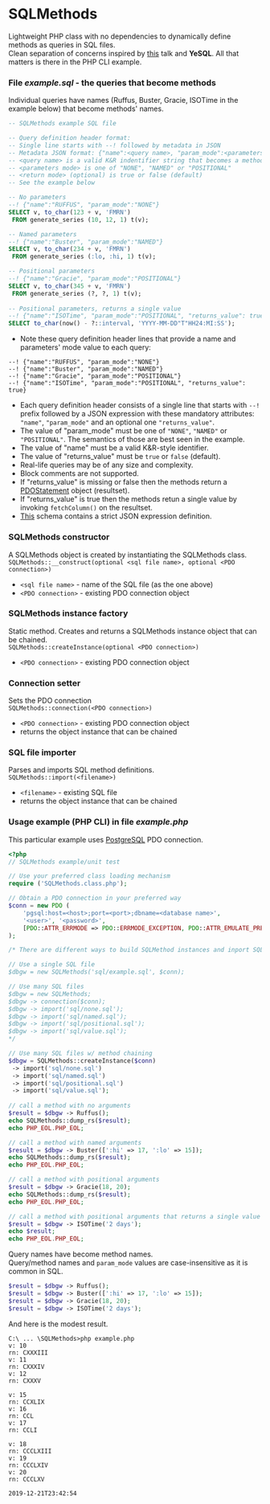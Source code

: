 # SQLMethods
Lightweight PHP class with no dependencies to dynamically define methods as queries in SQL files.<br/>
Clean separation of concerns inspired by [this](https://www.youtube.com/watch?v=q9IXCdy_mtY) talk and **YeSQL**.
All that matters is there in the PHP CLI example.

### File _example.sql_ - the queries that become methods
Individual queries have names (Ruffus, Buster, Gracie, ISOTime in the example below) that become methods' names.

```SQL
-- SQLMethods example SQL file

-- Query definition header format:
-- Single line starts with --! followed by metadata in JSON
-- Metadata JSON format: {"name":<query name>, "param_mode":<parameters mode> [,"returns_value":<return mode>]}
-- <query name> is a valid K&R indentifier string that becomes a method name;
-- <parameters mode> is one of "NONE", "NAMED" or "POSITIONAL"
-- <return mode> (optional) is true or false (default)
-- See the example below

-- No parameters
--! {"name":"RUFFUS", "param_mode":"NONE"}
SELECT v, to_char(123 + v, 'FMRN')
 FROM generate_series (10, 12, 1) t(v);

-- Named parameters
--! {"name":"Buster", "param_mode":"NAMED"}
SELECT v, to_char(234 + v, 'FMRN')
 FROM generate_series (:lo, :hi, 1) t(v);

-- Positional parameters
--! {"name":"Gracie", "param_mode":"POSITIONAL"}
SELECT v, to_char(345 + v, 'FMRN')
 FROM generate_series (?, ?, 1) t(v);
 
-- Positional parameters, returns a single value
--! {"name":"ISOTime", "param_mode":"POSITIONAL", "returns_value": true}
SELECT to_char(now() - ?::interval, 'YYYY-MM-DD"T"HH24:MI:SS');
```
- Note these query definition header lines that provide a name and parameters' mode value to each query:  
```
--! {"name":"RUFFUS", "param_mode":"NONE"}  
--! {"name":"Buster", "param_mode":"NAMED"}  
--! {"name":"Gracie", "param_mode":"POSITIONAL"}
--! {"name":"ISOTime", "param_mode":"POSITIONAL", "returns_value": true}
```

- Each query definition header consists of a single line that starts with `--!` prefix followed by a JSON expression with these mandatory attributes: `"name"`, `"param_mode"` and an optional one `"returns_value"`.
- The value of "param_mode" must be one of `"NONE"`, `"NAMED"` or `"POSITIONAL"`. The semantics of those are best seen in the example.
- The value of "name" must be a valid K&R-style identifier.
- The value of "returns_value" must be `true` or `false` (default).
- Real-life queries may be of any size and complexity.
- Block comments are not supported.
- If "returns_value" is missing or false then the methods return a [PDOStatement](https://www.php.net/manual/en/class.pdostatement.php) object (resultset).  
- If "returns_value" is true then the methods retun a single value by invoking `fetchColumn()` on the resultset.
- [This](https://github.com/stefanov-sm/SQLMethods/blob/master/query.header.schema.json) schema contains a strict JSON expression definition. 
### SQLMethods constructor

A SQLMethods object is created by instantiating the SQLMethods class.  
`SQLMethods::__construct(optional <sql file name>, optional <PDO connection>)`
 - `<sql file name>` - name of the SQL file (as the one above)
 - `<PDO connection>` - existing PDO connection object

### SQLMethods instance factory

Static method. Creates and returns a SQLMethods instance object that can be chained.   
`SQLMethods::createInstance(optional <PDO connection>)`
 - `<PDO connection>` - existing PDO connection object

### Connection setter

Sets the PDO connection  
`SQLMethods::connection(<PDO connection>)`
 - `<PDO connection>` - existing PDO connection object
 - returns the object instance that can be chained

### SQL file importer

Parses and imports SQL method definitions.   
`SQLMethods::import(<filename>)`
 - `<filename>` - existing SQL file
 - returns the object instance that can be chained


### Usage example (PHP CLI) in file _example.php_  
This particular example uses [PostgreSQL](https://www.postgresql.org/) PDO connection.
```PHP
<?php
// SQLMethods example/unit test

// Use your preferred class loading mechanism
require ('SQLMethods.class.php');

// Obtain a PDO connection in your preferred way
$conn = new PDO (
    'pgsql:host=<host>;port=<port>;dbname=<database name>',
    '<user>', '<password>',
    [PDO::ATTR_ERRMODE => PDO::ERRMODE_EXCEPTION, PDO::ATTR_EMULATE_PREPARES => FALSE]
);

/* There are different ways to build SQLMethod instances and inport SQL files 

// Use a single SQL file
$dbgw = new SQLMethods('sql/example.sql', $conn);

// Use many SQL files
$dbgw = new SQLMethods;
$dbgw -> connection($conn);
$dbgw -> import('sql/none.sql');
$dbgw -> import('sql/named.sql');
$dbgw -> import('sql/positional.sql');
$dbgw -> import('sql/value.sql');
*/

// Use many SQL files w/ method chaining
$dbgw = SQLMethods::createInstance($conn)
 -> import('sql/none.sql')
 -> import('sql/named.sql')
 -> import('sql/positional.sql')
 -> import('sql/value.sql');
 
// call a method with no arguments
$result = $dbgw -> Ruffus();
echo SQLMethods::dump_rs($result);
echo PHP_EOL.PHP_EOL;

// call a method with named arguments
$result = $dbgw -> Buster([':hi' => 17, ':lo' => 15]);
echo SQLMethods::dump_rs($result);
echo PHP_EOL.PHP_EOL;

// call a method with positional arguments
$result = $dbgw -> Gracie(18, 20);
echo SQLMethods::dump_rs($result);
echo PHP_EOL.PHP_EOL;

// call a method with positional arguments that returns a single value
$result = $dbgw -> ISOTime('2 days');
echo $result;
echo PHP_EOL.PHP_EOL;
```
Query names have become method names.  
Query/method names and `param_mode` values are case-insensitive as it is common in SQL.
```PHP
$result = $dbgw -> Ruffus();
$result = $dbgw -> Buster([':hi' => 17, ':lo' => 15]);
$result = $dbgw -> Gracie(18, 20);
$result = $dbgw -> ISOTime('2 days');
```
And here is the modest result.  
```
C:\ ... \SQLMethods>php example.php
v: 10
rn: CXXXIII
v: 11
rn: CXXXIV
v: 12
rn: CXXXV

v: 15
rn: CCXLIX
v: 16
rn: CCL
v: 17
rn: CCLI

v: 18
rn: CCCLXIII
v: 19
rn: CCCLXIV
v: 20
rn: CCCLXV

2019-12-21T23:42:54
```
